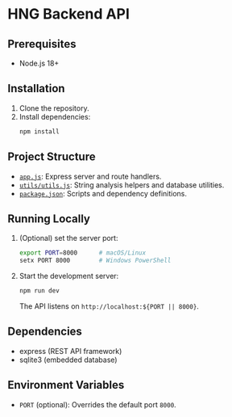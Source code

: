 # HNG Backend API

## Prerequisites

- Node.js 18+

## Installation

1. Clone the repository.
2. Install dependencies:
   ```bash
   npm install
   ```

## Project Structure

- [`app.js`](app.js): Express server and route handlers.
- [`utils/utils.js`](utils/utils.js): String analysis helpers and database utilities.
- [`package.json`](package.json): Scripts and dependency definitions.

## Running Locally

1. (Optional) set the server port:
   ```bash
   export PORT=8000      # macOS/Linux
   setx PORT 8000        # Windows PowerShell
   ```
2. Start the development server:
   ```bash
   npm run dev
   ```
   The API listens on `http://localhost:${PORT || 8000}`.

## Dependencies

- express (REST API framework)
- sqlite3 (embedded database)

## Environment Variables

- `PORT` (optional): Overrides the default port `8000`.
